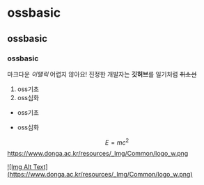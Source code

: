 # ossbasic
## ossbasic
### ossbasic

마크다운 *이탤릭* 어렵지 않아요!
진정한 개발자는 **깃허브**를 일기처럼
~~취소선~~

1. oss기초
2. oss심화

* oss기초
- oss심화

$$E=mc^2$$
https://www.donga.ac.kr/resources/_Img/Common/logo_w.png

[![Img Alt Text] (https://www.donga.ac.kr/resources/_Img/Common/logo_w.png)](https://www.donga.ac.kr/kor/Main.do)
